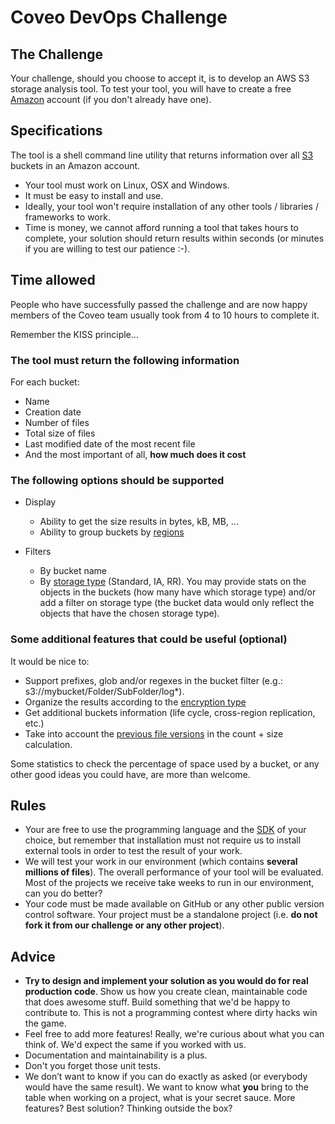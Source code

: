 # Coveo DevOps Challenge

## The Challenge

Your challenge, should you choose to accept it, is to develop an AWS S3 storage analysis tool. To test your tool, you will have to create a free [Amazon](http://aws.amazon.com/en/free/) account (if you don't already have one).

## Specifications

The tool is a shell command line utility that returns information over all [S3](https://aws.amazon.com/documentation/s3/) buckets in an Amazon account.

- Your tool must work on Linux, OSX and Windows.
- It must be easy to install and use.
- Ideally, your tool won't require installation of any other tools / libraries / frameworks to work.
- Time is money, we cannot afford running a tool that takes hours to complete, your solution should return results within seconds (or minutes if you are willing to test our patience :-).

## Time allowed

People who have successfully passed the challenge and are now happy members of the Coveo team usually took from 4 to 10 hours to complete it.

Remember the KISS principle...

### The tool must return the following information

For each bucket:

- Name
- Creation date
- Number of files
- Total size of files
- Last modified date of the most recent file
- And the most important of all, **how much does it cost**

### The following options should be supported

- Display
  - Ability to get the size results in bytes, kB, MB, ...
  - Ability to group buckets by [regions](http://docs.aws.amazon.com/AWSEC2/latest/UserGuide/using-regions-availability-zones.html)

- Filters
  - By bucket name
  - By [storage type](https://docs.aws.amazon.com/AmazonS3/latest/dev/storage-class-intro.html) (Standard, IA, RR). You may provide stats on the objects in the buckets (how many have which storage type) and/or add a filter on storage type (the bucket data would only reflect the objects that have the chosen storage type).

### Some additional features that could be useful (optional)

It would be nice to:

- Support prefixes, glob and/or regexes in the bucket filter (e.g.: s3://mybucket/Folder/SubFolder/log*).
- Organize the results according to the [encryption type](https://docs.aws.amazon.com/AmazonS3/latest/dev/UsingEncryption.html)
- Get additional buckets information (life cycle, cross-region replication, etc.)
- Take into account the [previous file versions](https://docs.aws.amazon.com/AmazonS3/latest/UG/enable-bucket-versioning.html) in the count + size calculation.

Some statistics to check the percentage of space used by a bucket, or any other good ideas you could have, are more than welcome.

## Rules

- Your are free to use the programming language and the [SDK](https://aws.amazon.com/tools/) of your choice, but remember that installation must not require us to install external tools in order to test the result of your work.
- We will test your work in our environment (which contains **several millions of files**). The overall performance of your tool will be evaluated. Most of the projects we receive take weeks to run in our environment, can you do better?
- Your code must be made available on GitHub or any other public version control software. Your project must be a standalone project (i.e. **do not fork it from our challenge or any other project**).

## Advice

- **Try to design and implement your solution as you would do for real production code**. Show us how you create clean, maintainable code that does awesome stuff. Build something that we'd be happy to contribute to. This is not a programming contest where dirty hacks win the game.
- Feel free to add more features! Really, we're curious about what you can think of. We'd expect the same if you worked with us.
- Documentation and maintainability is a plus.
- Don't you forget those unit tests.
- We don’t want to know if you can do exactly as asked (or everybody would have the same result). We want to know what **you** bring to the table when working on a project, what is your secret sauce. More features? Best solution? Thinking outside the box?
